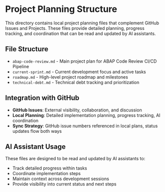 # Project Planning Structure

This directory contains local project planning files that complement GitHub Issues and Projects. These files provide detailed planning, progress tracking, and coordination that can be read and updated by AI assistants.

## File Structure

- `abap-code-review.md` - Main project plan for ABAP Code Review CI/CD Pipeline
- `current-sprint.md` - Current development focus and active tasks
- `roadmap.md` - High-level project roadmap and milestones
- `technical-debt.md` - Technical debt tracking and prioritization

## Integration with GitHub

- **GitHub Issues**: External visibility, collaboration, and discussion
- **Local Planning**: Detailed implementation planning, progress tracking, AI coordination
- **Sync Strategy**: GitHub issue numbers referenced in local plans, status updates flow both ways

## AI Assistant Usage

These files are designed to be read and updated by AI assistants to:

- Track detailed progress within tasks
- Coordinate implementation steps
- Maintain context across development sessions
- Provide visibility into current status and next steps
